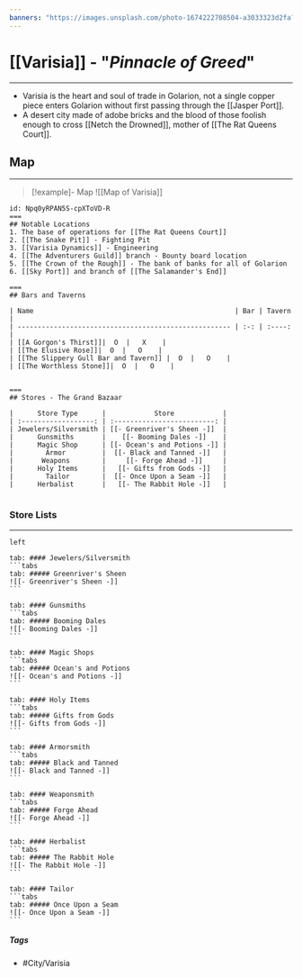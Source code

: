 ```yaml
---
banners: "https://images.unsplash.com/photo-1674222708504-a3033323d2fa?q=80&w=1740&auto=format&fit=crop&ixlib=rb-4.1.0&ixid=M3wxMjA3fDB8MHxwaG90by1wYWdlfHx8fGVufDB8fHx8fA%3D%3D"
---
```


# [[Varisia]] - "*Pinnacle of Greed*"
---
- Varisia is the heart and soul of trade in Golarion, not a single copper piece enters Golarion without first passing through the [[Jasper Port]]. 
- A desert city made of adobe bricks and the blood of those foolish enough to cross [[Netch the Drowned]], mother of [[The Rat Queens Court]]. 

## Map 
---
>[!example]- Map 
>![[Map of Varisia]]
```columns
id: Npq0yRPAN5S-cpXToVD-R
===
## Notable Locations
1. The base of operations for [[The Rat Queens Court]]
2. [[The Snake Pit]] - Fighting Pit
3. [[Varisia Dynamics]] - Engineering 
4. [[The Adventurers Guild]] branch - Bounty board location
5. [[The Crown of the Rough]] - The bank of banks for all of Golarion
6. [[Sky Port]] and branch of [[The Salamander's End]]

===
## Bars and Taverns

| Name                                                  | Bar | Tavern |
| ----------------------------------------------------- | :-: | :----: |
| [[A Gorgon's Thirst]]|  O  |   X    |
| [[The Elusive Rose]]|  O  |   O    |
| [[The Slippery Gull Bar and Tavern]] |  O  |   O    |
| [[The Worthless Stone]]|  O  |   O    |


===
## Stores - The Grand Bazaar

|      Store Type      |            Store            |
| :------------------: | :-------------------------: |
| Jewelers/Silversmith | [[- Greenriver's Sheen -]]  |
|      Gunsmiths       |    [[- Booming Dales -]]    |
|      Magic Shop      | [[- Ocean's and Potions -]] |
|        Armor         |  [[- Black and Tanned -]]   |
|       Weapons        |     [[- Forge Ahead -]]     |
|      Holy Items      |   [[- Gifts from Gods -]]   |
|        Tailor        |  [[- Once Upon a Seam -]]   |
|      Herbalist       |   [[- The Rabbit Hole -]]   |


```

### Store Lists 
---
````tabs
left

tab: #### Jewelers/Silversmith
```tabs
tab: ##### Greenriver's Sheen
![[- Greenriver's Sheen -]]
```

tab: #### Gunsmiths
```tabs
tab: ##### Booming Dales
![[- Booming Dales -]]
```

tab: #### Magic Shops
```tabs
tab: ##### Ocean's and Potions
![[- Ocean's and Potions -]]
```

tab: #### Holy Items
```tabs
tab: ##### Gifts from Gods
![[- Gifts from Gods -]]
```

tab: #### Armorsmith
```tabs
tab: ##### Black and Tanned
![[- Black and Tanned -]]
```

tab: #### Weaponsmith
```tabs
tab: ##### Forge Ahead
![[- Forge Ahead -]]
```

tab: #### Herbalist
```tabs
tab: ##### The Rabbit Hole
![[- The Rabbit Hole -]]
```

tab: #### Tailor
```tabs
tab: ##### Once Upon a Seam
![[- Once Upon a Seam -]]
```
````
##### Tags 
- #City/Varisia

